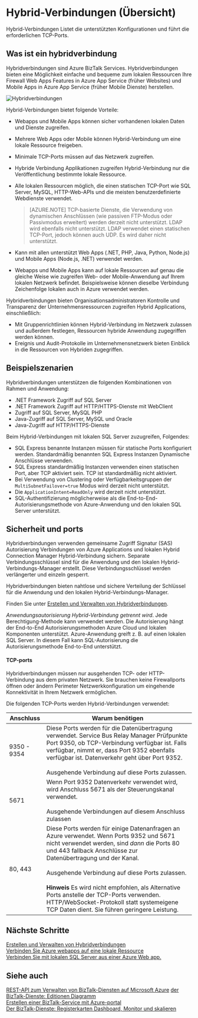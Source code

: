 <properties
    pageTitle="Hybrid-Verbindungen Übersicht | Microsoft Azure"
    description="Erfahren Sie mehr über Hybrid-Verbindungen, Sicherheit, TCP-Ports und unterstützte Konfigurationen. MAK, WABS."
    services="biztalk-services"
    documentationCenter=""
    authors="MandiOhlinger"
    manager="erikre"
    editor=""/>

<tags
    ms.service="biztalk-services"
    ms.workload="integration"
    ms.tgt_pltfrm="na"
    ms.devlang="na"
    ms.topic="get-started-article"
    ms.date="10/18/2016"
    ms.author="ccompy"/>


# <a name="hybrid-connections-overview"></a>Hybrid-Verbindungen (Übersicht)
Hybrid-Verbindungen Listet die unterstützten Konfigurationen und führt die erforderlichen TCP-Ports.


## <a name="what-is-a-hybrid-connection"></a>Was ist ein hybridverbindung

Hybridverbindungen sind Azure BizTalk Services. Hybridverbindungen bieten eine Möglichkeit einfache und bequeme zum lokalen Ressourcen Ihre Firewall Web Apps Features in Azure App Service (früher Websites) und Mobile Apps in Azure App Service (früher Mobile Dienste) herstellen.

![Hybridverbindungen][HCImage]

Hybrid-Verbindungen bietet folgende Vorteile:

- Webapps und Mobile Apps können sicher vorhandenen lokalen Daten und Dienste zugreifen.
- Mehrere Web Apps oder Mobile können Hybrid-Verbindung um eine lokale Ressource freigeben.
- Minimale TCP-Ports müssen auf das Netzwerk zugreifen.
- Hybride Verbindung Applikationen zugreifen Hybrid-Verbindung nur die Veröffentlichung bestimmte lokale Ressource.
- Alle lokalen Ressourcen möglich, die einen statischen TCP-Port wie SQL Server, MySQL, HTTP-Web-APIs und die meisten benutzerdefinierte Webdienste verwendet.

    > [AZURE.NOTE] TCP-basierte Dienste, die Verwendung von dynamischen Anschlüssen (wie passiven FTP-Modus oder Passivmodus erweitert) werden derzeit nicht unterstützt. LDAP wird ebenfalls nicht unterstützt. LDAP verwendet einen statischen TCP-Port, jedoch können auch UDP. Es wird daher nicht unterstützt.

- Kann mit allen unterstützt Web Apps (.NET, PHP, Java, Python, Node.js) und Mobile Apps (Node.js, .NET) verwendet werden.
- Webapps und Mobile Apps kann auf lokale Ressourcen auf genau die gleiche Weise wie zugreifen Web- oder Mobile-Anwendung auf Ihrem lokalen Netzwerk befindet. Beispielsweise können dieselbe Verbindung Zeichenfolge lokalen auch in Azure verwendet werden.


Hybridverbindungen bieten Organisationsadministratoren Kontrolle und Transparenz der Unternehmensressourcen zugreifen Hybrid Applications, einschließlich:

- Mit Gruppenrichtlinien können Hybrid-Verbindung im Netzwerk zulassen und außerdem festlegen, Ressourcen hybride Anwendung zugegriffen werden können.
- Ereignis und Audit-Protokolle im Unternehmensnetzwerk bieten Einblick in die Ressourcen von Hybriden zugegriffen.


## <a name="example-scenarios"></a>Beispielszenarien

Hybridverbindungen unterstützen die folgenden Kombinationen von Rahmen und Anwendung:

- .NET Framework Zugriff auf SQL Server
- .NET Framework Zugriff auf HTTP/HTTPS-Dienste mit WebClient
- Zugriff auf SQL Server, MySQL PHP
- Java-Zugriff auf SQL Server, MySQL und Oracle
- Java-Zugriff auf HTTP/HTTPS-Dienste

Beim Hybrid-Verbindungen mit lokalen SQL Server zuzugreifen, Folgendes:

- SQL Express benannte Instanzen müssen für statische Ports konfiguriert werden. Standardmäßig benannten SQL Express Instanzen Dynamische Anschlüsse verwenden.
- SQL Express standardmäßig Instanzen verwenden einen statischen Port, aber TCP aktiviert sein. TCP ist standardmäßig nicht aktiviert.
- Bei Verwendung von Clustering oder Verfügbarkeitsgruppen der `MultiSubnetFailover=true` Modus wird derzeit nicht unterstützt.
- Die `ApplicationIntent=ReadOnly` wird derzeit nicht unterstützt.
- SQL-Authentifizierung möglicherweise als die End-to-End-Autorisierungsmethode von Azure-Anwendung und den lokalen SQL Server unterstützt.


## <a name="security-and-ports"></a>Sicherheit und ports

Hybridverbindungen verwenden gemeinsame Zugriff Signatur (SAS) Autorisierung Verbindungen von Azure Applications und lokalen Hybrid Connection Manager Hybrid-Verbindung sichern. Separate Verbindungsschlüssel sind für die Anwendung und den lokalen Hybrid-Verbindungs-Manager erstellt. Diese Verbindungsschlüssel werden verlängerter und einzeln gesperrt.

Hybridverbindungen bieten nahtlose und sichere Verteilung der Schlüssel für die Anwendung und den lokalen Hybrid-Verbindungs-Manager.

Finden Sie unter [Erstellen und Verwalten von Hybridverbindungen](integration-hybrid-connection-create-manage.md).

*Anwendungsautorisierung Hybrid-Verbindung getrennt wird*. Jede Berechtigung-Methode kann verwendet werden. Die Autorisierung hängt der End-to-End Autorisierungsmethoden Azure Cloud und lokalen Komponenten unterstützt. Azure-Anwendung greift z. B. auf einen lokalen SQL Server. In diesem Fall kann SQL-Autorisierung die Autorisierungsmethode End-to-End unterstützt.

#### <a name="tcp-ports"></a>TCP-ports
Hybridverbindungen müssen nur ausgehenden TCP- oder HTTP-Verbindung aus dem privaten Netzwerk. Sie brauchen keine Firewallports öffnen oder ändern Perimeter Netzwerkkonfiguration um eingehende Konnektivität in Ihrem Netzwerk ermöglichen.

Die folgenden TCP-Ports werden Hybrid-Verbindungen verwendet:

Anschluss | Warum benötigen
--- | ---
9350 - 9354 | Diese Ports werden für die Datenübertragung verwendet. Service Bus Relay Manager Prüfpunkte Port 9350, ob TCP-Verbindung verfügbar ist. Falls verfügbar, nimmt er, dass Port 9352 ebenfalls verfügbar ist. Datenverkehr geht über Port 9352. <br/><br/>Ausgehende Verbindung auf diese Ports zulassen.
5671 | Wenn Port 9352 Datenverkehr verwendet wird, wird Anschluss 5671 als der Steuerungskanal verwendet. <br/><br/>Ausgehende Verbindungen auf diesem Anschluss zulassen
80, 443 | Diese Ports werden für einige Datenanfragen an Azure verwendet. Wenn Ports 9352 und 5671 nicht verwendet werden, sind *dann* die Ports 80 und 443 fallback Anschlüsse zur Datenübertragung und der Kanal.<br/><br/>Ausgehende Verbindung auf diese Ports zulassen. <br/><br/>**Hinweis** Es wird nicht empfohlen, als Alternative Ports anstelle der TCP-Ports verwenden. HTTP/WebSocket-Protokoll statt systemeigene TCP Daten dient. Sie führen geringere Leistung.



## <a name="next-steps"></a>Nächste Schritte

[Erstellen und Verwalten von Hybridverbindungen](integration-hybrid-connection-create-manage.md)<br/>
[Verbinden Sie Azure webapps auf eine lokale Ressource](../app-service-web/web-sites-hybrid-connection-get-started.md)<br/>
[Verbinden Sie mit lokalen SQL Server aus einer Azure Web app.](../app-service-web/web-sites-hybrid-connection-connect-on-premises-sql-server.md)<br/>


## <a name="see-also"></a>Siehe auch

[REST-API zum Verwalten von BizTalk-Diensten auf Microsoft Azure](http://msdn.microsoft.com/library/azure/dn232347.aspx)
[der BizTalk-Dienste: Editionen Diagramm](biztalk-editions-feature-chart.md)<br/>
[Erstellen einer BizTalk-Service mit Azure-portal](biztalk-provision-services.md)<br/>
[Der BizTalk-Dienste: Registerkarten Dashboard, Monitor und skalieren](biztalk-dashboard-monitor-scale-tabs.md)<br/>

[HCImage]: ./media/integration-hybrid-connection-overview/WABS_HybridConnectionImage.png
[HybridConnectionTab]: ./media/integration-hybrid-connection-overview/WABS_HybridConnectionTab.png
[HCOnPremSetup]: ./media/integration-hybrid-connection-overview/WABS_HybridConnectionOnPremSetup.png
[HCManageConnection]: ./media/integration-hybrid-connection-overview/WABS_HybridConnectionManageConn.png
